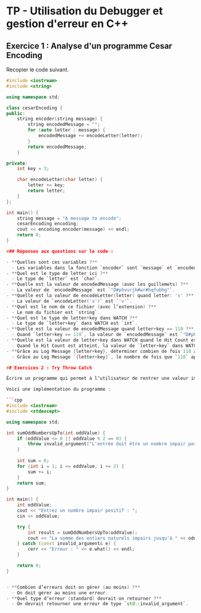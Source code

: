# TP - Utilisation du Debugger et gestion d'erreur en C++

## Exercice 1 : Analyse d'un programme Cesar Encoding

Recopier le code suivant.

```cpp
#include <iostream>
#include <string>

using namespace std;

class cesarEncoding {
public:
    string encoder(string message) {
        string encodedMessage = "";
        for (auto letter : message) {
            encodedMessage += encodeLetter(letter);
        }
        return encodedMessage;
    }

private:
    int key = 3;

    char encodeLetter(char letter) {
        letter += key;
        return letter;
    }
};

int main() {
    string message = "A message to encode";
    cesarEncoding encoding;
    cout << encoding.encoder(message) << endl;
    return 0;
}

### Réponses aux questions sur le code :

- **Quelles sont ces variables ?**
  - Les variables dans la fonction `encoder` sont `message` et `encodedMessage`.
- **Quel est le type de letter ici ?**
  - Le type de `letter` est `char`.
- **Quelle est la valeur de encodedMessage (avec les guillemets) ?**
  - La valeur de `encodedMessage` est `"D#phvvrjh#wr#hqfubhg"`.
- **Quelle est la valeur de encodeLetter(letter) quand letter: 's' ?**
  - La valeur de `encodeLetter('s')` est `'v'`.
- **Quel est le nom de ce fichier (avec l’extension) ?**
  - Le nom du fichier est `string`.
- **Quel est le type de letter+key dans WATCH ?**
  - Le type de `letter+key` dans WATCH est `int`.
- **Quelle est la valeur de encodedMessage quand letter+key == 119 ?**
  - Quand `letter+key == 119`, la valeur de `encodedMessage` est `"D#phvvrjh#wr#hqfubhg"`.
- **Quelle est la valeur de letter+key dans WATCH quand le Hit Count est atteint ?**
  - Quand le Hit Count est atteint, la valeur de `letter+key` dans WATCH est `118`.
- **Grâce au Log Message {letter+key}, déterminer combien de fois 118 apparaît dans DEBUG CONSOLE ?**
  - Grâce au Log Message `{letter+key}`, le nombre de fois que `118` apparaît dans DEBUG CONSOLE est `3`.

## Exercices 2 : Try Throw Catch

Écrire un programme qui permet à l’utilisateur de rentrer une valeur impaire positive `oddValue` depuis son clavier et qui retourne la somme des entiers naturels impairs de 1 jusqu’à `oddValue` inclus. Ce programme doit être accompagné d’une gestion d’erreur comme dans le cours.

Voici une implémentation du programme :

```cpp
#include <iostream>
#include <stdexcept>

using namespace std;

int sumOddNumbersUpTo(int oddValue) {
    if (oddValue <= 0 || oddValue % 2 == 0) {
        throw invalid_argument("L'entrée doit être un nombre impair positif.");
    }
    
    int sum = 0;
    for (int i = 1; i <= oddValue; i += 2) {
        sum += i;
    }
    return sum;
}

int main() {
    int oddValue;
    cout << "Entrez un nombre impair positif : ";
    cin >> oddValue;

    try {
        int result = sumOddNumbersUpTo(oddValue);
        cout << "La somme des entiers naturels impairs jusqu'à " << oddValue << " est : " << result << endl;
    } catch (const invalid_argument& e) {
        cerr << "Erreur : " << e.what() << endl;
    }

    return 0;
}


- **Combien d’erreurs doit-on gérer (au moins) ?**
  - On doit gérer au moins une erreur.
- **Quel type d’erreur (standard) devrait-on retourner ?**
  - On devrait retourner une erreur de type `std::invalid_argument`.
